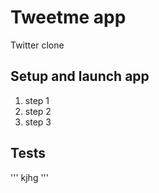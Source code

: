 #  Tweetme app
Twitter clone
## Setup and launch app
1. step 1
2. step 2
3. step 3

## Tests
'''
kjhg
'''
